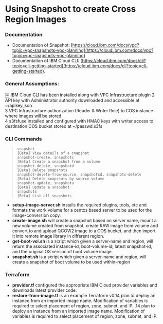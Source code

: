 # Using Snapshot to create Cross Region Images

### Documentation
- Documentation of Snapshot:  [https://cloud.ibm.com/docs/vpc?topic=vpc-snapshots-vpc-planning](https://cloud.ibm.com/docs/vpc?topic=vpc-snapshots-vpc-planning)  
- Documentation of IBM Cloud CLI: [https://cloud.ibm.com/docs/cli?topic=cli-getting-started](https://cloud.ibm.com/docs/cli?topic=cli-getting-started).   


### General Assumptions:
￼	IBM Cloud CLI has been installed along with VPC Infrastructure plugin
2 API key with Administrator authority downloaded and accessible at ~/apikey.json  
3 VPC Infrastructure authorization (Reader & Writer Role) to COS instance where images will be stored  
4 s3fsfuse installed and configured with HMAC keys with writer access to destination COS bucket stored at ~/passwd.s3fs   

### CLI Commands
>     snapshot                                                    [Beta] View details of a snapshot  
>     snapshot-create, snapshotc                                  [Beta] Create a snapshot from a volume  
>     snapshot-delete, snapshotd                                  [Beta] Delete snapshots  
>     snapshot-delete-from-source, snapshotsd, snapshots-delete   [Beta] Delete snapshots by source volume  
>     snapshot-update, snapshotu                                  [Beta] Update a snapshot  
>     snapshots                                                   [Beta] List all snapshots  
- **setup-image-server.sh** installs the required plugins, tools, etc and formats the work volume for a centos based server to be used for the image-conversion copy.  
- **create-image.sh**  will create a snapshot based on server name, mount a new volume created from snapshot, create RAW image from volume and convert to and upload QCOW2 image to a COS bucket, and then import it into remote image library in different region.  
- **get-boot-vol.sh** is a script which given a server-name and region, will return the associated instance-id, boot-volume-id, latest snapshot-id, and the original OS version of boot volume image.  
- **snapshot.sh** is a script which given a server-name and region, will create a snapshot of boot volume to be used within-region  

### Terraform
- **provider.tf** configured the appropriate IBM Cloud provider variables and downloads latest provider code.  
- **restore-from-image.tf** is an example Terraform v0.14 plan to deploy an instance from an imported image name.   Modification of variables is required to select placement of region, zone, subnet, and IP.  .14 plan to deploy an instance from an imported image name.   Modification of variables is required to select placement of region, zone, subnet, and IP.